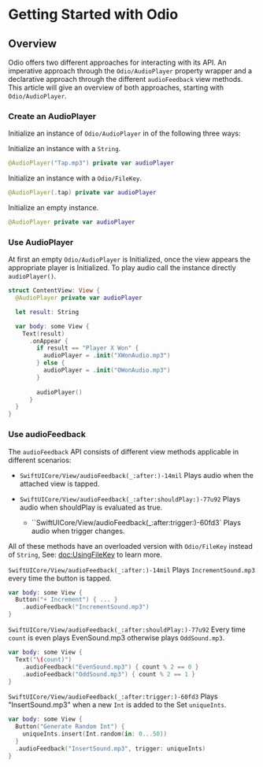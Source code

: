 # Getting Started with Odio

## Overview

Odio offers two different approaches for interacting with its API.
An imperative approach through the ``Odio/AudioPlayer`` property wrapper and
a declarative approach through the different `audioFeedback` view methods.
This article will give an overview of both approaches, starting with ``Odio/AudioPlayer``.

### Create an AudioPlayer

Initialize an instance of ``Odio/AudioPlayer`` in of the following three ways:

Initialize an instance with a `String`.
```swift
@AudioPlayer("Tap.mp3") private var audioPlayer
```
Initialize an instance with a ``Odio/FileKey``.
```swift
@AudioPlayer(.tap) private var audioPlayer
```

Initialize an empty instance.
```swift
@AudioPlayer private var audioPlayer 
```

### Use AudioPlayer

At first an empty ``Odio/AudioPlayer`` is Initialized, 
once the view appears the appropriate player is Initialized.
To play audio call the instance directly `audioPlayer()`.
```swift
struct ContentView: View {
  @AudioPlayer private var audioPlayer

  let result: String

  var body: some View {
    Text(result)
      .onAppear {
        if result == "Player X Won" {
          audioPlayer = .init("XWonAudio.mp3")
        } else {
          audioPlayer = .init("OWonAudio.mp3")
        }
      
        audioPlayer()
      }
  }
}
```

### Use audioFeedback

The `audioFeedback` API consists of different view methods applicable in different scenarios:

* ``SwiftUICore/View/audioFeedback(_:after:)-14mil`` Plays audio when the attached view is tapped.

* ``SwiftUICore/View/audioFeedback(_:after:shouldPlay:)-77u92`` Plays audio when shouldPlay is evaluated as true.

  * ``SwiftUICore/View/audioFeedback(_:after:trigger:)-60fd3` Plays audio when trigger changes.

All of these methods have an overloaded version with ``Odio/FileKey`` instead of `String`,
See: <doc:UsingFileKey> to learn more.

``SwiftUICore/View/audioFeedback(_:after:)-14mil`` Plays `IncrementSound.mp3` every time the button is tapped.
```swift
var body: some View {
  Button("+ Increment") { ... }
    .audioFeedback("IncrementSound.mp3")
}
```

``SwiftUICore/View/audioFeedback(_:after:shouldPlay:)-77u92`` Every time `count` is even plays EvenSound.mp3
otherwise plays `OddSound.mp3`.
```swift
var body: some View {
  Text("\(count)")
    .audioFeedback("EvenSound.mp3") { count % 2 == 0 }
    .audioFeedback("OddSound.mp3") { count % 2 == 1 }
}
```

``SwiftUICore/View/audioFeedback(_:after:trigger:)-60fd3`` Plays "InsertSound.mp3" when a new `Int` is added 
to the Set `uniqueInts`.
```swift
var body: some View {
  Button("Generate Random Int") {
    uniqueInts.insert(Int.random(in: 0...50))
  }
  .audioFeedback("InsertSound.mp3", trigger: uniqueInts)
}
```
